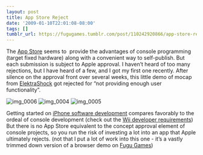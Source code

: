 ```yaml
---
layout: post
title: App Store Reject
date: '2009-01-10T22:01:08-08:00'
tags: []
tumblr_url: https://fugugames.tumblr.com/post/110242920866/app-store-reject
---
```

The [App Store](http://www.apple.com/iphone/appstore/) seems to&nbsp;&nbsp;provide the advantages of console programming (target fixed hardware) along with a convenient&nbsp;way to self-publish. But each submission is subject to Apple approval. I haven’t heard of too many rejections, but I have heard of a few, and I got my first one recently. After silence on the approval front over several weeks, this little demo of mocap from [ElektraShock](http://www.elektrashock.com/) got rejected for “not providing enough user functionality”.

![img_0006](http://itshardtofondlepenguins.com/wp-content/uploads/2009/01/img_0006.png "img\_0006") ![img_0004](http://itshardtofondlepenguins.com/wp-content/uploads/2009/01/img_0004.png "img\_0004") ![img_0005](http://itshardtofondlepenguins.com/wp-content/uploads/2009/01/img_0005.png "img\_0005")

Getting started on [iPhone software development](http://developer.apple.com/iphone/program/) compares favorably to the ordeal of console development (check out the [Wii developer requirements](http://www.warioworld.com/apply/)) But there is no App Store equivalent to the concept approval element of console projects, so you run the risk of investing a lot into an app that Apple ultimately rejects. (not that I put a lot of work into this one - it’s a vastly trimmed down version of a browser demo on [Fugu Games](http://www.fugugames.com/))

